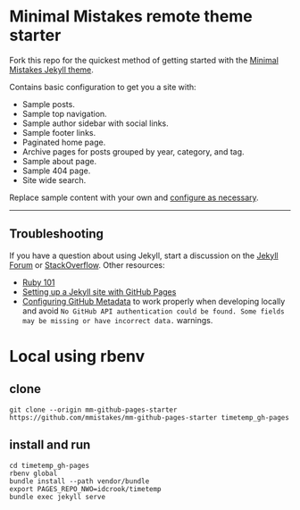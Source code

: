 Minimal Mistakes remote theme starter
=====================================

Fork this repo for the quickest method of getting started with the [Minimal Mistakes Jekyll theme](https://github.com/mmistakes/minimal-mistakes).

Contains basic configuration to get you a site with:

-	Sample posts.
-	Sample top navigation.
-	Sample author sidebar with social links.
-	Sample footer links.
-	Paginated home page.
-	Archive pages for posts grouped by year, category, and tag.
-	Sample about page.
-	Sample 404 page.
-	Site wide search.

Replace sample content with your own and [configure as necessary](https://mmistakes.github.io/minimal-mistakes/docs/configuration/).

---

Troubleshooting
---------------

If you have a question about using Jekyll, start a discussion on the [Jekyll Forum](https://talk.jekyllrb.com/) or [StackOverflow](https://stackoverflow.com/questions/tagged/jekyll). Other resources:

-	[Ruby 101](https://jekyllrb.com/docs/ruby-101/)
-	[Setting up a Jekyll site with GitHub Pages](https://jekyllrb.com/docs/github-pages/)
-	[Configuring GitHub Metadata](https://github.com/jekyll/github-metadata/blob/master/docs/configuration.md#configuration) to work properly when developing locally and avoid `No GitHub API authentication could be found. Some fields may be missing or have incorrect data.` warnings.

Local using rbenv
=================

clone
-----

```
git clone --origin mm-github-pages-starter https://github.com/mmistakes/mm-github-pages-starter timetemp_gh-pages
```

install and run
---------------

```shell
cd timetemp_gh-pages
rbenv global
bundle install --path vendor/bundle
export PAGES_REPO_NWO=idcrook/timetemp
bundle exec jekyll serve
```
